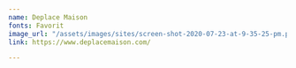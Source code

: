 ```yaml
---
name: Deplace Maison
fonts: Favorit
image_url: "/assets/images/sites/screen-shot-2020-07-23-at-9-35-25-pm.png"
link: https://www.deplacemaison.com/

---
```

